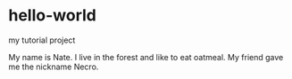 # hello-world
my tutorial project

My name is Nate. I live in the forest and like to eat oatmeal. My friend gave me the nickname Necro.
